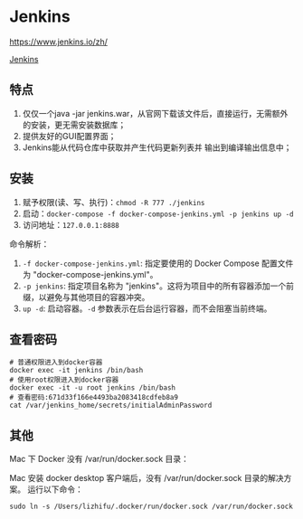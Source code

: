 # Jenkins

https://www.jenkins.io/zh/

[Jenkins](https://www.jenkins.io/)

## 特点

1. 仅仅一个java -jar jenkins.war，从官网下载该文件后，直接运行，无需额外的安装，更无需安装数据库；
2. 提供友好的GUI配置界面；
3. Jenkins能从代码仓库中获取并产生代码更新列表并 输出到编译输出信息中；

## 安装

1. 赋予权限(读、写、执行)：`chmod -R 777 ./jenkins`
2. 启动：`docker-compose -f docker-compose-jenkins.yml -p jenkins up -d`
3. 访问地址：`127.0.0.1:8888`

命令解析：

1. `-f docker-compose-jenkins.yml`: 指定要使用的 Docker Compose 配置文件为 "docker-compose-jenkins.yml"。
2. `-p jenkins`: 指定项目名称为 "jenkins"。这将为项目中的所有容器添加一个前缀，以避免与其他项目的容器冲突。
3. `up -d`: 启动容器。`-d` 参数表示在后台运行容器，而不会阻塞当前终端。

##  查看密码

```shell
# 普通权限进入到docker容器
docker exec -it jenkins /bin/bash
# 使用root权限进入到docker容器
docker exec -it -u root jenkins /bin/bash
# 查看密码:671d33f166e4493ba2083418cdfeb8a9
cat /var/jenkins_home/secrets/initialAdminPassword
```



## 其他

Mac 下 Docker 没有 /var/run/docker.sock 目录：

Mac 安装 docker desktop 客户端后，没有 /var/run/docker.sock 目录的解决方案。 运行以下命令：

```shell
sudo ln -s /Users/lizhifu/.docker/run/docker.sock /var/run/docker.sock
```


